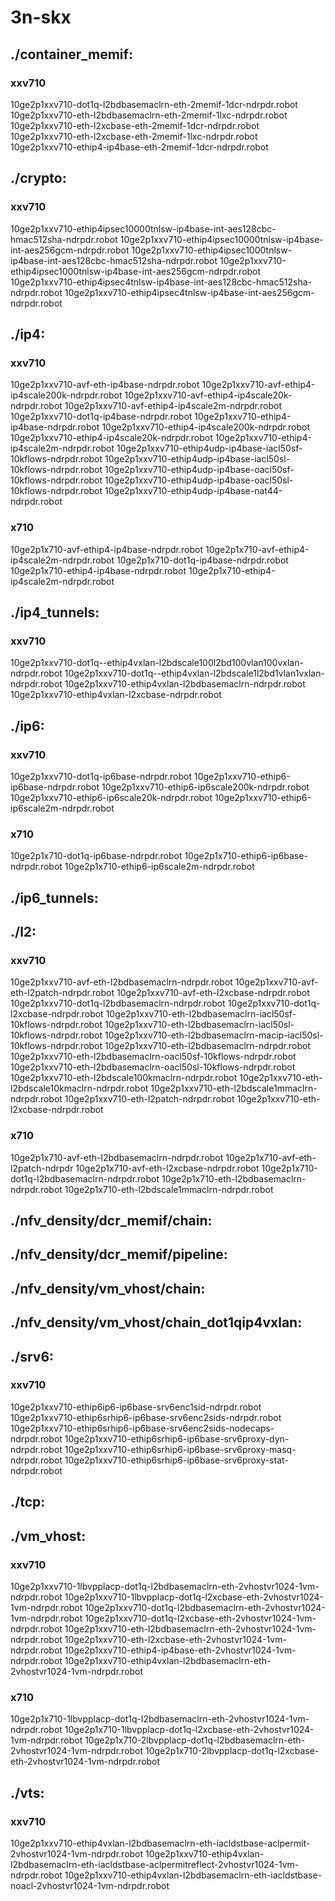 # 3n-skx
## ./container_memif:
### xxv710
10ge2p1xxv710-dot1q-l2bdbasemaclrn-eth-2memif-1dcr-ndrpdr.robot
10ge2p1xxv710-eth-l2bdbasemaclrn-eth-2memif-1lxc-ndrpdr.robot
10ge2p1xxv710-eth-l2xcbase-eth-2memif-1dcr-ndrpdr.robot
10ge2p1xxv710-eth-l2xcbase-eth-2memif-1lxc-ndrpdr.robot
10ge2p1xxv710-ethip4-ip4base-eth-2memif-1dcr-ndrpdr.robot
## ./crypto:
### xxv710
10ge2p1xxv710-ethip4ipsec10000tnlsw-ip4base-int-aes128cbc-hmac512sha-ndrpdr.robot
10ge2p1xxv710-ethip4ipsec10000tnlsw-ip4base-int-aes256gcm-ndrpdr.robot
10ge2p1xxv710-ethip4ipsec1000tnlsw-ip4base-int-aes128cbc-hmac512sha-ndrpdr.robot
10ge2p1xxv710-ethip4ipsec1000tnlsw-ip4base-int-aes256gcm-ndrpdr.robot
10ge2p1xxv710-ethip4ipsec4tnlsw-ip4base-int-aes128cbc-hmac512sha-ndrpdr.robot
10ge2p1xxv710-ethip4ipsec4tnlsw-ip4base-int-aes256gcm-ndrpdr.robot
## ./ip4:
### xxv710
10ge2p1xxv710-avf-eth-ip4base-ndrpdr.robot
10ge2p1xxv710-avf-ethip4-ip4scale200k-ndrpdr.robot
10ge2p1xxv710-avf-ethip4-ip4scale20k-ndrpdr.robot
10ge2p1xxv710-avf-ethip4-ip4scale2m-ndrpdr.robot
10ge2p1xxv710-dot1q-ip4base-ndrpdr.robot
10ge2p1xxv710-ethip4-ip4base-ndrpdr.robot
10ge2p1xxv710-ethip4-ip4scale200k-ndrpdr.robot
10ge2p1xxv710-ethip4-ip4scale20k-ndrpdr.robot
10ge2p1xxv710-ethip4-ip4scale2m-ndrpdr.robot
10ge2p1xxv710-ethip4udp-ip4base-iacl50sf-10kflows-ndrpdr.robot
10ge2p1xxv710-ethip4udp-ip4base-iacl50sl-10kflows-ndrpdr.robot
10ge2p1xxv710-ethip4udp-ip4base-oacl50sf-10kflows-ndrpdr.robot
10ge2p1xxv710-ethip4udp-ip4base-oacl50sl-10kflows-ndrpdr.robot
10ge2p1xxv710-ethip4udp-ip4base-nat44-ndrpdr.robot
### x710
10ge2p1x710-avf-ethip4-ip4base-ndrpdr.robot
10ge2p1x710-avf-ethip4-ip4scale2m-ndrpdr.robot
10ge2p1x710-dot1q-ip4base-ndrpdr.robot
10ge2p1x710-ethip4-ip4base-ndrpdr.robot
10ge2p1x710-ethip4-ip4scale2m-ndrpdr.robot
## ./ip4_tunnels:
### xxv710
10ge2p1xxv710-dot1q--ethip4vxlan-l2bdscale100l2bd100vlan100vxlan-ndrpdr.robot
10ge2p1xxv710-dot1q--ethip4vxlan-l2bdscale1l2bd1vlan1vxlan-ndrpdr.robot
10ge2p1xxv710-ethip4vxlan-l2bdbasemaclrn-ndrpdr.robot
10ge2p1xxv710-ethip4vxlan-l2xcbase-ndrpdr.robot
## ./ip6:
### xxv710
10ge2p1xxv710-dot1q-ip6base-ndrpdr.robot
10ge2p1xxv710-ethip6-ip6base-ndrpdr.robot
10ge2p1xxv710-ethip6-ip6scale200k-ndrpdr.robot
10ge2p1xxv710-ethip6-ip6scale20k-ndrpdr.robot
10ge2p1xxv710-ethip6-ip6scale2m-ndrpdr.robot
### x710
10ge2p1x710-dot1q-ip6base-ndrpdr.robot
10ge2p1x710-ethip6-ip6base-ndrpdr.robot
10ge2p1x710-ethip6-ip6scale2m-ndrpdr.robot
## ./ip6_tunnels:
## ./l2:
### xxv710
10ge2p1xxv710-avf-eth-l2bdbasemaclrn-ndrpdr.robot
10ge2p1xxv710-avf-eth-l2patch-ndrpdr.robot
10ge2p1xxv710-avf-eth-l2xcbase-ndrpdr.robot
10ge2p1xxv710-dot1q-l2bdbasemaclrn-ndrpdr.robot
10ge2p1xxv710-dot1q-l2xcbase-ndrpdr.robot
10ge2p1xxv710-eth-l2bdbasemaclrn-iacl50sf-10kflows-ndrpdr.robot
10ge2p1xxv710-eth-l2bdbasemaclrn-iacl50sl-10kflows-ndrpdr.robot
10ge2p1xxv710-eth-l2bdbasemaclrn-macip-iacl50sl-10kflows-ndrpdr.robot
10ge2p1xxv710-eth-l2bdbasemaclrn-ndrpdr.robot
10ge2p1xxv710-eth-l2bdbasemaclrn-oacl50sf-10kflows-ndrpdr.robot
10ge2p1xxv710-eth-l2bdbasemaclrn-oacl50sl-10kflows-ndrpdr.robot
10ge2p1xxv710-eth-l2bdscale100kmaclrn-ndrpdr.robot
10ge2p1xxv710-eth-l2bdscale10kmaclrn-ndrpdr.robot
10ge2p1xxv710-eth-l2bdscale1mmaclrn-ndrpdr.robot
10ge2p1xxv710-eth-l2patch-ndrpdr.robot
10ge2p1xxv710-eth-l2xcbase-ndrpdr.robot
### x710
10ge2p1x710-avf-eth-l2bdbasemaclrn-ndrpdr.robot
10ge2p1x710-avf-eth-l2patch-ndrpdr
10ge2p1x710-avf-eth-l2xcbase-ndrpdr.robot
10ge2p1x710-dot1q-l2bdbasemaclrn-ndrpdr.robot
10ge2p1x710-eth-l2bdbasemaclrn-ndrpdr.robot
10ge2p1x710-eth-l2bdscale1mmaclrn-ndrpdr.robot
## ./nfv_density/dcr_memif/chain:
## ./nfv_density/dcr_memif/pipeline:
## ./nfv_density/vm_vhost/chain:
## ./nfv_density/vm_vhost/chain_dot1qip4vxlan:
## ./srv6:
### xxv710
10ge2p1xxv710-ethip6ip6-ip6base-srv6enc1sid-ndrpdr.robot
10ge2p1xxv710-ethip6srhip6-ip6base-srv6enc2sids-ndrpdr.robot
10ge2p1xxv710-ethip6srhip6-ip6base-srv6enc2sids-nodecaps-ndrpdr.robot
10ge2p1xxv710-ethip6srhip6-ip6base-srv6proxy-dyn-ndrpdr.robot
10ge2p1xxv710-ethip6srhip6-ip6base-srv6proxy-masq-ndrpdr.robot
10ge2p1xxv710-ethip6srhip6-ip6base-srv6proxy-stat-ndrpdr.robot
## ./tcp:
## ./vm_vhost:
### xxv710
10ge2p1xxv710-1lbvpplacp-dot1q-l2bdbasemaclrn-eth-2vhostvr1024-1vm-ndrpdr.robot
10ge2p1xxv710-1lbvpplacp-dot1q-l2xcbase-eth-2vhostvr1024-1vm-ndrpdr.robot
10ge2p1xxv710-dot1q-l2bdbasemaclrn-eth-2vhostvr1024-1vm-ndrpdr.robot
10ge2p1xxv710-dot1q-l2xcbase-eth-2vhostvr1024-1vm-ndrpdr.robot
10ge2p1xxv710-eth-l2bdbasemaclrn-eth-2vhostvr1024-1vm-ndrpdr.robot
10ge2p1xxv710-eth-l2xcbase-eth-2vhostvr1024-1vm-ndrpdr.robot
10ge2p1xxv710-ethip4-ip4base-eth-2vhostvr1024-1vm-ndrpdr.robot
10ge2p1xxv710-ethip4vxlan-l2bdbasemaclrn-eth-2vhostvr1024-1vm-ndrpdr.robot
### x710
10ge2p1x710-1lbvpplacp-dot1q-l2bdbasemaclrn-eth-2vhostvr1024-1vm-ndrpdr.robot
10ge2p1x710-1lbvpplacp-dot1q-l2xcbase-eth-2vhostvr1024-1vm-ndrpdr.robot
10ge2p1x710-2lbvpplacp-dot1q-l2bdbasemaclrn-eth-2vhostvr1024-1vm-ndrpdr.robot
10ge2p1x710-2lbvpplacp-dot1q-l2xcbase-eth-2vhostvr1024-1vm-ndrpdr.robot
## ./vts:
### xxv710
10ge2p1xxv710-ethip4vxlan-l2bdbasemaclrn-eth-iacldstbase-aclpermit-2vhostvr1024-1vm-ndrpdr.robot
10ge2p1xxv710-ethip4vxlan-l2bdbasemaclrn-eth-iacldstbase-aclpermitreflect-2vhostvr1024-1vm-ndrpdr.robot
10ge2p1xxv710-ethip4vxlan-l2bdbasemaclrn-eth-iacldstbase-noacl-2vhostvr1024-1vm-ndrpdr.robot